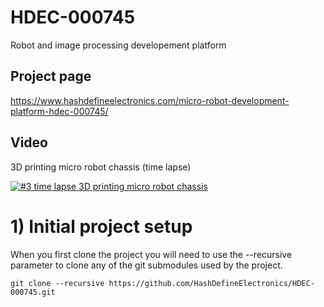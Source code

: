 # HDEC-000745
Robot and image processing developement platform

## Project page
https://www.hashdefineelectronics.com/micro-robot-development-platform-hdec-000745/

## Video
3D printing micro robot chassis (time lapse)

[![#3 time lapse 3D printing micro robot chassis](http://img.youtube.com/vi/097JlulddWc/0.jpg)](https://youtu.be/097JlulddWc)

# 1) Initial project setup
When you first clone the project you will need to use the --recursive parameter to clone any of the git submodules used by the project.

`git clone --recursive https://github.com/HashDefineElectronics/HDEC-000745.git`
